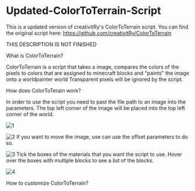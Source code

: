 # Updated-ColorToTerrain-Script
This is a updated version of creativitRy's ColorToTerrain script. You can find the original script here: https://github.com/creativitRy/ColorToTerrain

THIS DESCRIPTION IS NOT FINISHED

What is ColorToTerrain?

ColorToTerrain is a script that takes a image, compares the colors of the pixels to colors that are assigned to minecraft blocks and "paints" the image onto a worldpainter world Transparent pixels will be ignored by the script.

How does ColorToTerain work?

In order to use the script you need to past the file path to an image into the parameters. The top left corner of the image will be placed into the top left corner of the world.


![1](https://user-images.githubusercontent.com/100327335/234902743-bb974e9e-69d2-4324-ae98-f8091c1118c5.png)



![2](https://user-images.githubusercontent.com/100327335/234902779-c9ee8d45-3379-4c83-ac84-d59d82c16464.png)
If you want to move the image, use can use the offset parameters to do so. 


![3](https://user-images.githubusercontent.com/100327335/234902762-f9a4928d-b3ab-46bc-99c0-c91f7dcaac47.png)
Tick the boxes of the materials that you want the script to use. Hover over the boxes with multiple blocks to see a list of the blocks.


![4](https://user-images.githubusercontent.com/100327335/234902794-8a4778ae-f668-42e6-b111-6a5a88191c41.png)



How to customize ColorToTerrain?
